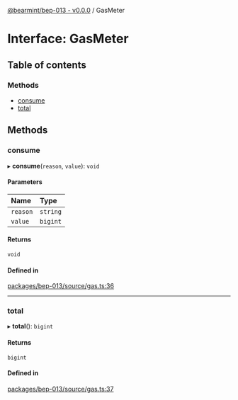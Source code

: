 [@bearmint/bep-013 - v0.0.0](../README.md) / GasMeter

# Interface: GasMeter

## Table of contents

### Methods

- [consume](GasMeter.md#consume)
- [total](GasMeter.md#total)

## Methods

### consume

▸ **consume**(`reason`, `value`): `void`

#### Parameters

| Name | Type |
| :------ | :------ |
| `reason` | `string` |
| `value` | `bigint` |

#### Returns

`void`

#### Defined in

[packages/bep-013/source/gas.ts:36](https://github.com/bearmint/bearmint/blob/main/packages/bep-013/source/gas.ts#L36)

___

### total

▸ **total**(): `bigint`

#### Returns

`bigint`

#### Defined in

[packages/bep-013/source/gas.ts:37](https://github.com/bearmint/bearmint/blob/main/packages/bep-013/source/gas.ts#L37)
